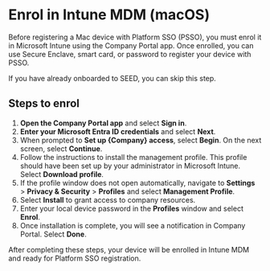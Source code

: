 # Enrol in Intune MDM (macOS)

Before registering a Mac device with Platform SSO (PSSO), you must enrol it in Microsoft Intune using the Company Portal app. Once enrolled, you can use Secure Enclave, smart card, or password to register your device with PSSO.

If you have already onboarded to SEED, you can skip this step.

## Steps to enrol

1. **Open the Company Portal app** and select **Sign in**.  
2. **Enter your Microsoft Entra ID credentials** and select **Next**.  
3. When prompted to **Set up {Company} access**, select **Begin**. On the next screen, select **Continue**.  
4. Follow the instructions to install the management profile. This profile should have been set up by your administrator in Microsoft Intune. Select **Download profile**.  
5. If the profile window does not open automatically, navigate to **Settings** > **Privacy & Security** > **Profiles** and select **Management Profile**.  
6. Select **Install** to grant access to company resources.  
7. Enter your local device password in the **Profiles** window and select **Enrol**.  
8. Once installation is complete, you will see a notification in Company Portal. Select **Done**.  


After completing these steps, your device will be enrolled in Intune MDM and ready for Platform SSO registration.
